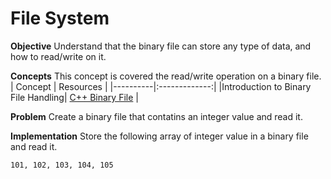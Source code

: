 # File System

**Objective**
Understand that the binary file can store any type of data, and how to read/write on it.

**Concepts**
This concept is covered the read/write operation on a binary file.
| Concept   |      Resources      |
|----------|:-------------:|
|Introduction to Binary File Handling| [C++ Binary File](https://www.youtube.com/watch?v=fCvJ9Rsfy6c) |



**Problem**
Create a binary file that contatins an integer value and read it.

**Implementation**
Store the following array of integer value in a binary file and read it.
```
101, 102, 103, 104, 105
```

